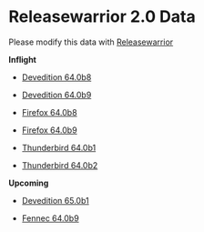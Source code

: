 

Releasewarrior 2.0 Data
=======================

Please modify this data with [Releasewarrior](https://github.com/mozilla-releng/releasewarrior-2.0)

**Inflight**

* [Devedition 64.0b8](/inflight/devedition/devedition-devedition-64.0b8.md)

* [Devedition 64.0b9](/inflight/devedition/devedition-devedition-64.0b9.md)

* [Firefox 64.0b8](/inflight/firefox/firefox-beta-64.0b8.md)

* [Firefox 64.0b9](/inflight/firefox/firefox-beta-64.0b9.md)

* [Thunderbird 64.0b1](/inflight/thunderbird/thunderbird-beta-64.0b1.md)

* [Thunderbird 64.0b2](/inflight/thunderbird/thunderbird-beta-64.0b2.md)

**Upcoming**

* [Devedition 65.0b1](/upcoming/devedition/devedition-devedition-65.0b1.md)

* [Fennec 64.0b9](/upcoming/fennec/fennec-beta-64.0b9.md)

